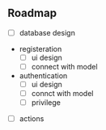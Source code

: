 ## Roadmap

- [ ] database design
- registeration
  - [ ] ui design
  - [ ] connect with model
- authentication
  - [ ] ui design
  - [ ] connct with model
  - [ ] privilege
- [ ] actions
